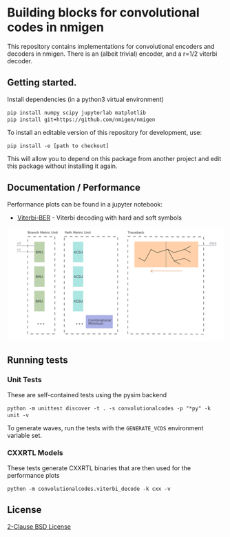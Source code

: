 # Building blocks for convolutional codes in nmigen

This repository contains implementations for convolutional encoders and decoders
in nmigen. There is an (albeit trivial) encoder, and a r=1/2 viterbi decoder.

## Getting started.

Install dependencies (in a python3 virtual environment)

```
pip install numpy scipy jupyterlab matplotlib
pip install git+https://github.com/nmigen/nmigen
```

To install an editable version of this repository for development, use:

```
pip install -e [path to checkout]
```

This will allow you to depend on this package from another project and edit this
package without installing it again.

## Documentation / Performance

Performance plots can be found in a jupyter notebook:

- [Viterbi-BER](notebooks/Viterbi-BER.ipynb) - Viterbi decoding with hard and
  soft symbols

![Block Diagram of r=1/2 Viterbi Decoder](notebooks/r2_viterbi.png)

## Running tests

### Unit Tests

These are self-contained tests using the pysim backend

```
python -m unittest discover -t . -s convolutionalcodes -p "*py" -k unit -v
```

To generate waves, run the tests with the `GENERATE_VCDS` environment variable
set.

### CXXRTL Models

These tests generate CXXRTL binaries that are then used for the performance
plots

```
python -m convolutionalcodes.viterbi_decode -k cxx -v
```

## License

[2-Clause BSD License](LICENSE)
